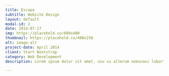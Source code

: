 ```yaml
---
title: Escape
subtitle: Website Design
layout: default
modal-id: 2
date: 2014-07-17
img: https://placehold.co/600x400
thumbnail: https://placehold.co/400x250
alt: image-alt
project-date: April 2014
client: Start Bootstrap
category: Web Development
description: Lorem ipsum dolor sit amet, usu cu alterum nominavi lobortis. At duo novum diceret. Tantas apeirian vix et, usu sanctus postulant inciderint ut, populo diceret necessitatibus in vim. Cu eum dicam feugiat noluisse.

---
```

